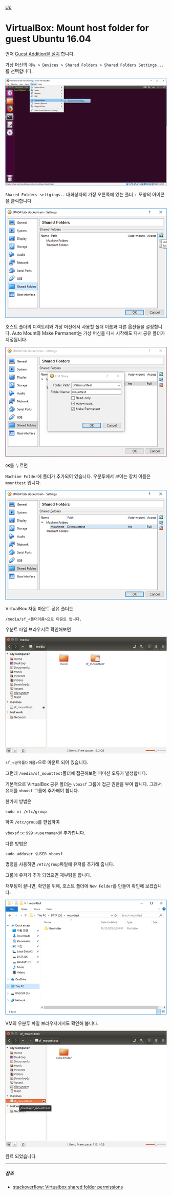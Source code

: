 [Up](./index.md)

# VirtualBox: Mount host folder for guest Ubuntu 16.04

 먼저 [Guest Addition을 설치](./virtual_box_install_guest_additions.md) 합니다.

가상 머신의 `메뉴 > Devices > Shared Folders > Shared Folders Settings...`를 선택합니다.

![1543115592543](virtual_box_shared_folder.assets/1543115592543.png)

`Shared Folders settgings..` 대화상자의 가장 오른쪽에 있는 폴더 + 모양의 아이콘을 클릭합니다.

![1543115722033](virtual_box_shared_folder.assets/1543115722033.png)

호스트 폴더의 디렉토리와 가상 머신에서 사용할 폴더 이름과 다른 옵션들을 설정합니다. Auto Mount와 Make Permanent는 가상 머신을 다시 시작해도 다시 공유 폴더가 지정됩니다.

![1543132465587](virtual_box_shared_folder.assets/1543132465587.png)



`OK`를 누르면

`Machine Folder`에 폴더가 추가되어 있습니다. 우분투에서 보이는 장치 이름은 `mounttest` 입니다.

![1543132497824](virtual_box_shared_folder.assets/1543132497824.png)

VirtualBox 자동 마운트 공유 폴더는

```
/media/sf_<폴더이름>으로 마운트 됩니다.
```

우분트 파일 브라우저로 확인해보면 

![1543132621586](virtual_box_shared_folder.assets/1543132621586.png)

`sf_<공유폴더이름>`으로 마운트 되어 있습니다.

그런데 `/media/sf_mounttest`폴더에 접근해보면 퍼미션 오류가 발생합니다.

기본적으로 VirtualBox 공유 폴더는 `vboxsf` 그룹에 접근 권한을 부여 합니다. 그래서 유저를 `vboxsf` 그룹에 추가해야 합니다.

한가지 방법은

```
sudo vi /etc/group
```

하여  `/etc/group`를 편집하여

`vboxsf:x:999:<username>`을 추가합니다.

다른 방법은

```
sudo adduser $USER vboxsf
```

명령을 사용하면 `/etc/group`파일에 유저를 추가해 줍니다.

그룹에 유저가 추가 되었으면 재부팅을 합니다.

재부팅이 끝나면, 확인을 위해, 호스트 폴더에 `New Folder`를 만들어 확인해 보겠습니다.

![1543123890829](virtual_box_shared_folder.assets/1543123890829.png)

VM의 우분투 파일 브라우저에서도 확인해 봅니다.

![1543133023946](virtual_box_shared_folder.assets/1543133023946.png)

완료 되었습니다.

---

##### 참조

- [stackoverflow: Virtualbox shared folder permissions](https://stackoverflow.com/questions/26740113/virtualbox-shared-folder-permissions)









